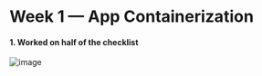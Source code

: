 # Week 1 — App Containerization


#### 1. Worked on half of the checklist
  ![image](https://user-images.githubusercontent.com/56792014/220051713-6a5c386e-ee6f-4acd-af9a-566762c8a9a5.png)
